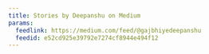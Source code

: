 ```yaml
---
title: Stories by Deepanshu on Medium
params:
  feedlink: https://medium.com/feed/@gajbhiyedeepanshu
  feedid: e52cd925e39792e7274cf8944e494f12
---
```

